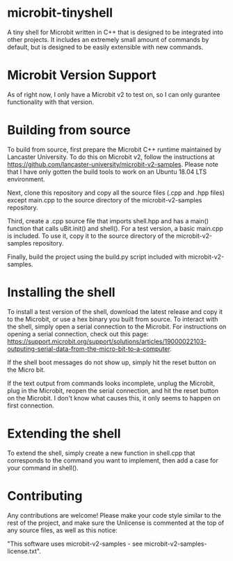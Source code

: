 # microbit-tinyshell
A tiny shell for Microbit written in C++ that is designed to be integrated into other projects. It includes an extremely small amount of commands by default, but is designed to be easily extensible with new commands. 

# Microbit Version Support
As of right now, I only have a Microbit v2 to test on, so I can only gurantee functionality with that version.

# Building from source
To build from source, first prepare the Microbit C++ runtime maintained by Lancaster University. To do this on Microbit v2, follow the instructions at https://github.com/lancaster-university/microbit-v2-samples. Please note that I have only gotten the build tools to work on an Ubuntu 18.04 LTS environment.

Next, clone this repository and copy all the source files (.cpp and .hpp files) except main.cpp to the source directory of the microbit-v2-samples repository.

Third, create a .cpp source file that imports shell.hpp and has a main() function that calls uBit.init() and shell(). For a test version, a basic main.cpp is included. To use it, copy it to the source directory of the microbit-v2-samples repository.

Finally, build the project using the build.py script included with microbit-v2-samples.

# Installing the shell
To install a test version of the shell, download the latest release and copy it to the Microbit, or use a hex binary you built from source. To interact with the shell, simply open a serial connection to the Microbit. For instructions on opening a serial connection, check out this page: https://support.microbit.org/support/solutions/articles/19000022103-outputing-serial-data-from-the-micro-bit-to-a-computer.

If the shell boot messages do not show up, simply hit the reset button on the Micro bit. 

If the text output from commands looks incomplete, unplug the Microbit, plug in the Microbit, reopen the serial connection, and hit the reset button on the Microbit. I don't know what causes this, it only seems to happen on first connection. 

# Extending the shell
To extend the shell, simply create a new function in shell.cpp that corresponds to the command you want to implement, then add a case for your command in shell().

# Contributing
Any contributions are welcome! Please make your code style similar to the rest of the project, and make sure the Unlicense is commented at the top of any source files, as well as this notice:

"This software uses microbit-v2-samples - see microbit-v2-samples-license.txt".
